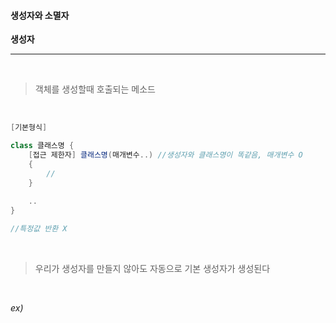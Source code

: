 #### 생성자와 소멸자



**생성자**

---

<br>

> 객체를 생성할때 호출되는 메소드

<br>

```c#
[기본형식]

class 클래스명 {
	[접근 제한자] 클래스명(매개변수..) //생성자와 클래스명이 똑같음, 매개변수 O
	{
		//
	}
	
	..
}

//특정값 반환 X
```

<br>

> 우리가 생성자를 만들지 않아도 자동으로 기본 생성자가 생성된다

<br>

*ex)*

